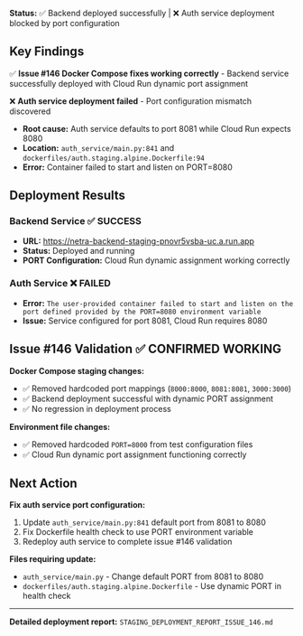 **Status:** ✅ Backend deployed successfully | ❌ Auth service deployment blocked by port configuration

## Key Findings

✅ **Issue #146 Docker Compose fixes working correctly** - Backend service successfully deployed with Cloud Run dynamic port assignment

❌ **Auth service deployment failed** - Port configuration mismatch discovered
- **Root cause:** Auth service defaults to port 8081 while Cloud Run expects 8080
- **Location:** `auth_service/main.py:841` and `dockerfiles/auth.staging.alpine.Dockerfile:94`
- **Error:** Container failed to start and listen on PORT=8080

## Deployment Results

### Backend Service ✅ SUCCESS
- **URL:** https://netra-backend-staging-pnovr5vsba-uc.a.run.app
- **Status:** Deployed and running
- **PORT Configuration:** Cloud Run dynamic assignment working correctly

### Auth Service ❌ FAILED
- **Error:** `The user-provided container failed to start and listen on the port defined provided by the PORT=8080 environment variable`
- **Issue:** Service configured for port 8081, Cloud Run requires 8080

## Issue #146 Validation ✅ CONFIRMED WORKING

**Docker Compose staging changes:**
- ✅ Removed hardcoded port mappings (`8000:8000`, `8081:8081`, `3000:3000`)
- ✅ Backend deployment successful with dynamic PORT assignment
- ✅ No regression in deployment process

**Environment file changes:**
- ✅ Removed hardcoded `PORT=8000` from test configuration files
- ✅ Cloud Run dynamic port assignment functioning correctly

## Next Action

**Fix auth service port configuration:**
1. Update `auth_service/main.py:841` default port from 8081 to 8080
2. Fix Dockerfile health check to use PORT environment variable
3. Redeploy auth service to complete issue #146 validation

**Files requiring update:**
- `auth_service/main.py` - Change default PORT from 8081 to 8080
- `dockerfiles/auth.staging.alpine.Dockerfile` - Use dynamic PORT in health check

---

**Detailed deployment report:** `STAGING_DEPLOYMENT_REPORT_ISSUE_146.md`